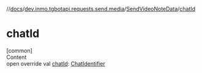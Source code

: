 //[docs](../../../index.md)/[dev.inmo.tgbotapi.requests.send.media](../index.md)/[SendVideoNoteData](index.md)/[chatId](chat-id.md)



# chatId  
[common]  
Content  
open override val [chatId](chat-id.md): [ChatIdentifier](../../dev.inmo.tgbotapi.types/-chat-identifier/index.md)  



